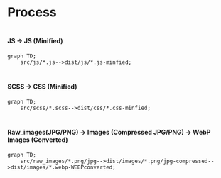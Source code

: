 # Process
#
#### JS -> JS (Minified)
```mermaid
graph TD;
    src/js/*.js-->dist/js/*.js-minfied;
```
#
#### SCSS -> CSS (Minified)
```mermaid
graph TD;
    src/scss/*.scss-->dist/css/*.css-minfied;
```
#
#### Raw_images(JPG/PNG) -> Images (Compressed JPG/PNG) -> WebP Images (Converted)
```mermaid
graph TD;
    src/raw_images/*.png/jpg-->dist/images/*.png/jpg-compressed-->dist/images/*.webp-WEBPconverted;
```